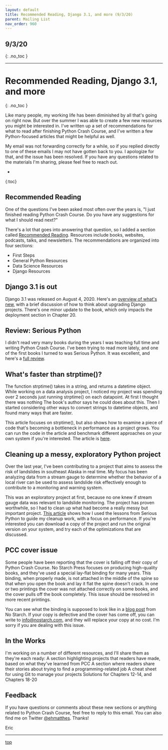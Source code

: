 ```yaml
---
layout: default
title: Recommended Reading, Django 3.1, and more (9/3/20)
parent: Mailing List
nav_order: 960
---
```


## 9/3/20
{: .no_toc }

---

# Recommended Reading, Django 3.1, and more
{: .no_toc }

Like many people, my working life has been diminished by all that's going on right now. But over the summer I was able to create a few new resources you might be interested in. I've written up a set of recommendations for what to read after finishing Python Crash Course, and I've written a few Python-focused articles that might be helpful as well.

My email was not forwarding correctly for a while, so if you replied directly to one of these emails I may not have gotten back to you. I apologize for that, and the issue has been resolved. If you have any questions related to the materials I'm sharing, please feel free to reach out.

* 
{:toc}

## Recommended Reading

One of the questions I've been asked most often over the years is, "I just finished reading Python Crash Course. Do you have any suggestions for what I should read next?"

There's a lot that goes into answering that question, so I added a section called [Recommended Reading](/recommended_reading/recommended_reading/). Resources include books, websites, podcasts, talks, and newsletters. The recommendations are organized into four sections:
- First Steps
- General Python Resources
- Data Science Resources
- Django Resources


## Django 3.1 is out

Django 3.1 was released on August 4, 2020. Here's an [overview of what's new](/updates/django3_1/), with a brief discussion of how to think about upgrading Django projects. There's one minor update to the book, which only impacts the deployment section in Chapter 20.

## Review: Serious Python

I didn't read very many books during the years I was teaching full time and writing Python Crash Course. I've been trying to read more lately, and one of the first books I turned to was Serious Python. It was excellent, and here's a [full review](https://ehmatthes.com/blog/review_serious_python/).

## What's faster than strptime()?

The function strptime() takes in a string, and returns a datetime object. While working on a data analysis project, I noticed my project was spending over 2 seconds just running strptime() on each datapoint. At first I thought there was nothing The book's author says he could does about this. Then I started considering other ways to convert strings to datetime objects, and found many ways that are faster.

This article focuses on strptime(), but also shows how to examine a piece of code that's becoming a bottleneck in performance as a project grows. You can run the code in the article and benchmark different approaches on your own system if you're interested. The article is [here](https://ehmatthes.com/blog/faster_than_strptime/).

## Cleaning up a messy, exploratory Python project

Over the last year, I've been contributing to a project that aims to assess the risk of landslides in southeast Alaska in real time. My focus has been analyzing data from a stream gauge to determine whether the behavior of a local river can be used to assess landslide risk effectively enough to contribute to a monitoring and warning system.

This was an exploratory project at first, because no one knew if stream gauge data was relevant to landslide monitoring. The project has proven worthwhile, so I had to clean up what had become a really messy but important project. [This article](https://ehmatthes.com/blog/messy_python_project/) shows how I used the lessons from Serious Python to guide my cleanup work, with a focus on performance. If you're interested you can download a copy of the project and run the original version on your system, and try each of the optimizations that are discussed.

## PCC cover issue

Some people have been reporting that the cover is falling off their copy of Python Crash Course. No Starch Press focuses on producing high-quality books, and they've used a special lay-flat binding for many years. This binding, when properly made, is not attached in the middle of the spine so that when you open the book and lay it flat the spine doesn't crack. In one or two printings the cover was not attached correctly on some books, and the cover pulls off the book completely. This issue should be resolved in more recent printings.

You can see what the binding is supposed to look like in a [blog post](https://nostarch.com/blog/lay-flat-bindings-what-and-how) from No Starch. If your copy is defective and the cover has come off, you can write to info@nostarch.com, and they will replace your copy at no cost. I'm sorry if you are dealing with this issue.

## In the Works

I'm working on a number of different resources, and I'll share them as they're each ready:
A section highlighting projects that readers have made, based on what they've learned from PCC
A section where readers share their stories about trying to find a programming-related job
A cheat sheet for using Git to manage your projects
Solutions for Chapters 12-14, and Chapters 18-20

## Feedback

If you have questions or comments about these new sections or anything related to Python Crash Course, feel free to reply to this email. You can also find me on Twitter [@ehmatthes](https://twitter.com/ehmatthes). Thanks!

Eric

---

[top](#top)